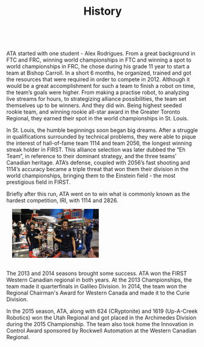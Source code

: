 ﻿---
layout: team
title: History
files: |
 <link href="/resources/css/snav.css" rel="stylesheet">
---
<div class="container">
	<div class="row">
		<div class="col-md-12" style="padding-top:15px">
			<p>ATA started with one student - Alex Rodrigues. From a great background in FTC and FRC, winning world championships in
				FTC and winning a spot to world championships in FRC, he chose during his grade 11 year to start a team at Bishop Carroll.
				In a short 6 months, he organized, trained and got the resources that were required in order to compete in 2012. Although
				it would be a great accomplishment for such a team to finish a robot on time, the team’s goals were higher. From making
				a practise robot, to analyzing live streams for hours, to strategizing alliance possibilities, the team set themselves
				up to be winners. And they did win. Being highest seeded rookie team, and winning rookie all-star award in the Greater
				Toronto Regional, they earned their spot in the world championships in St. Louis.</p>
			<p>In St. Louis, the humble beginnings soon began big dreams. After a struggle in qualifications surrounded by technical
				problems, they were able to pique the interest of hall-of-fame team 1114 and team 2056, the longest winning streak holder
				in FIRST. This alliance selection was later dubbed the “Eh Team”, in reference to their dominant strategy, and the three
				teams’ Canadian heritage. ATA’s defense, coupled with 2056’s fast shooting and 1114’s accuracy became a triple threat
				that won them their division in the world championships, bringing them to the Einstein field - the most prestigious field
				in FIRST.</p>
			<p>Briefly after this run, ATA went on to win what is commonly known as the hardest competition, IRI, with 1114 and 2826.</p>
			<img class="img-fluid float-right" style="width:45%; padding-left:15px; margin-bottom: 15px" src="/resources/img/history.jpg"
			 alt="Image Not Found!">
			<p>The 2013 and 2014 seasons brought some success. ATA won the FIRST Western Canadian regional in both years. At the 2013
				Championships, the team made it quarterfinals in Galileo Division. In 2014, the team won the Regional Chairman's Award
				for Western Canada and made it to the Curie Division.</p>
			<p>In the 2015 season, ATA, along with 624 (CRyptonite) and 1619 (Up-A-Creek Robotics) won the Utah Regional and got placed
				in the Archimedes Division during the 2015 Championship. The team also took home the Innovation in Control Award sponsored
				by Rockwell Automation at the Western Canadian Regional.</p>
		</div>
	</div>
</div>
